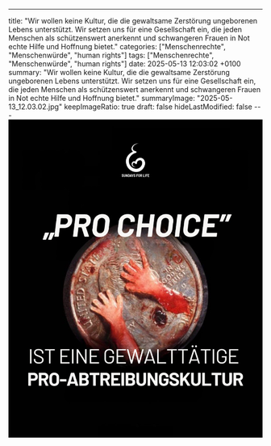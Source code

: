 ---
title: "Wir wollen keine Kultur, die die gewaltsame Zerstörung ungeborenen Lebens unterstützt. Wir setzen uns für eine Gesellschaft ein, die jeden Menschen als schützenswert anerkennt und schwangeren Frauen in Not echte Hilfe und Hoffnung bietet."
categories: ["Menschenrechte", "Menschenwürde", "human rights"]
tags: ["Menschenrechte", "Menschenwürde", "human rights"]
date: 2025-05-13 12:03:02 +0100
summary: "Wir wollen keine Kultur, die die gewaltsame Zerstörung ungeborenen Lebens unterstützt. Wir setzen uns für eine Gesellschaft ein, die jeden Menschen als schützenswert anerkennt und schwangeren Frauen in Not echte Hilfe und Hoffnung bietet."
summaryImage: "2025-05-13_12.03.02.jpg"
keepImageRatio: true
draft: false
hideLastModified: false
---[![Wir wollen keine Kultur, die die gewaltsame Zerstörung ungeborenen Lebens unterstützt. Wir setzen uns für eine Gesellschaft ein, die jeden Menschen als schützenswert anerkennt und schwangeren Frauen in Not echte Hilfe und Hoffnung bietet.](2025-05-13_12.03.02.jpg "Wir wollen keine Kultur, die die gewaltsame Zerstörung ungeborenen Lebens unterstützt. Wir setzen uns für eine Gesellschaft ein, die jeden Menschen als schützenswert anerkennt und schwangeren Frauen in Not echte Hilfe und Hoffnung bietet.")](https://www.sundaysforlife.org/de)